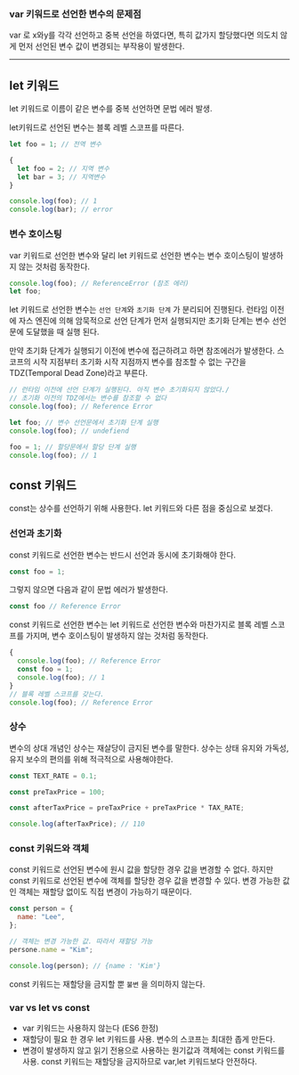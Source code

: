 ### var 키워드로 선언한 변수의 문제점

var 로 x와y를 각각 선언하고 중복 선언을 하였다면, 특히 값가지 할당했다면 의도치 않게 먼저 선언된 변수 값이 변경되는 부작용이 발생한다.

---

## let 키워드

let 키워드로 이름이 같은 변수를 중복 선언하면 문법 에러 발생.

let키워드로 선언된 변수는 블록 레벨 스코프를 따른다.

```jsx
let foo = 1; // 전역 변수

{
  let foo = 2; // 지역 변수
  let bar = 3; // 지역변수
}

console.log(foo); // 1
console.log(bar); // error
```

### 변수 호이스팅

var 키워드로 선언한 변수와 달리 let 키워드로 선언한 변수는 변수 호이스팅이 발생하지 않는 것처럼 동작한다.

```jsx
console.log(foo); // ReferenceError (참조 에러)
let foo;
```

let 키워드로 선언한 변수는 `선언 단계`와 `초기화 단계` 가 분리되어 진행된다. 런타임 이전에 자스 엔진에 의해 암묵적으로 선언 단계가 먼저 실행되지만 초기화 단계는 변수 선언문에 도달했을 때 실행 된다.

만약 초기화 단계가 실행되기 이전에 변수에 접근하려고 하면 참조에러가 발생한다. 스코프의 시작 지점부터 초기화 시작 지점까지 변수를 참조할 수 없는 구간을 TDZ(Temporal Dead Zone)라고 부른다.

```jsx
// 런타임 이전에 선언 단계가 실행된다. 아직 변수 초기화되지 않았다./
// 초기화 이전의 TDZ에서는 변수를 참조할 수 없다
console.log(foo); // Reference Error

let foo; // 변수 선언문에서 초기화 단계 실행
console.log(foo); // undefiend

foo = 1; // 할당문에서 할당 단계 실행
console.log(foo); // 1
```

## const 키워드

const는 상수를 선언하기 위해 사용한다. let 키워드와 다른 점을 중심으로 보겠다.

### 선언과 초기화

const 키워드로 선언한 변수는 반드시 선언과 동시에 초기화해야 한다.

```jsx
const foo = 1;
```

그렇지 않으면 다음과 같이 문법 에러가 발생한다.

```jsx
const foo // Reference Error
```

const 키워드로 선언한 변수는 let 키워드로 선언한 변수와 마찬가지로 블록 레벨 스코프를 가지며, 변수 호이스팅이 발생하지 않는 것처럼 동작한다.

```jsx
{
  console.log(foo); // Reference Error
  const foo = 1;
  console.log(foo); // 1
}
// 블록 레벨 스코프를 갖는다.
console.log(foo); // Reference Error
```

### 상수

변수의 상대 개념인 상수는 재살당이 금지된 변수를 말한다. 상수는 상태 유지와 가독성, 유지 보수의 편의를 위해 적극적으로 사용해야한다.

```jsx
const TEXT_RATE = 0.1;

const preTaxPrice = 100;

const afterTaxPrice = preTaxPrice + preTaxPrice * TAX_RATE;

console.log(afterTaxPrice); // 110
```

### const 키워드와 객체

const 키워드로 선언된 변수에 원시 값을 할당한 경우 값을 변경할 수 없다. 하지만 const 키워드로 선언된 변수에 객체를 할당한 경우 값을 변경할 수 있다. 변경 가능한 값인 객체는 재할당 없이도 직접 변경이 가능하기 때문이다.

```jsx
const person = {
  name: "Lee",
};

// 객체는 변경 가능한 값. 따라서 재할당 가능
persone.name = "Kim";

console.log(person); // {name : 'Kim'}
```

const 키워드는 재할당을 금지할 뿐 `불변` 을 의미하지 않는다.

### var vs let vs const

- var 키워드는 사용하지 않는다 (ES6 한정)
- 재할당이 필요 한 경우 let 키워드를 사용. 변수의 스코프는 최대한 좁게 만든다.
- 변경이 발생하지 않고 읽기 전용으로 사용하는 원기값과 객체에는 const 키워드를 사용. const 키워드는 재할당을 금지하므로 var,let 키워드보다 안전하다.
